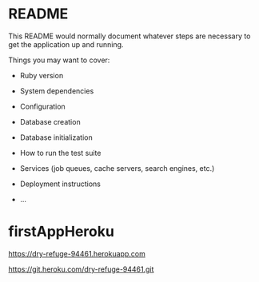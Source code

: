 # README

This README would normally document whatever steps are necessary to get the
application up and running.

Things you may want to cover:

* Ruby version

* System dependencies

* Configuration

* Database creation

* Database initialization

* How to run the test suite

* Services (job queues, cache servers, search engines, etc.)

* Deployment instructions

* ...
# firstAppHeroku


https://dry-refuge-94461.herokuapp.com

https://git.heroku.com/dry-refuge-94461.git